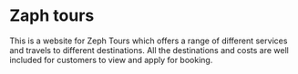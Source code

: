 # Zaph tours 
This is a website for Zeph Tours which offers a range of different services and travels to different destinations. All the destinations and costs are well included for customers to view and apply for booking.

